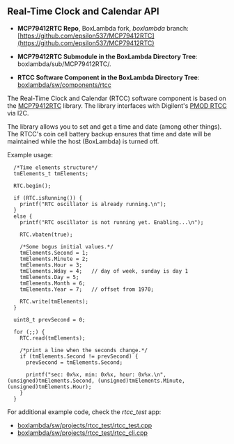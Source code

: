 ## Real-Time Clock and Calendar API

- **MCP79412RTC Repo**, BoxLambda fork, *boxlambda* branch:
    [https://github.com/epsilon537/MCP79412RTC](https://github.com/epsilon537/MCP79412RTC)

- **MCP79412RTC Submodule in the BoxLambda Directory Tree**:
    boxlambda/sub/MCP79412RTC/.

- **RTCC Software Component in the BoxLambda Directory Tree**:
  [boxlambda/sw/components/rtcc](https://github.com/epsilon537/boxlambda/tree/master/sw/components/rtcc)

The Real-Time Clock and Calendar (RTCC) software component is based on the [MCP79412RTC](https://github.com/epsilon537/MCP79412RTC) library. The library interfaces with Digilent's [PMOD RTCC](components_rtcc.md) via I2C.

The library allows you to set and get a time and date (among other things). The RTCC's coin cell battery backup ensures that time and date will be maintained while the host (BoxLambda) is turned off.

Example usage:

```
  /*Time elements structure*/
  tmElements_t tmElements;

  RTC.begin();

  if (RTC.isRunning()) {
    printf("RTC oscillator is already running.\n");
  }
  else {
    printf("RTC oscillator is not running yet. Enabling...\n");

    RTC.vbaten(true);

    /*Some bogus initial values.*/
    tmElements.Second = 1;
    tmElements.Minute = 2;
    tmElements.Hour = 3;
    tmElements.Wday = 4;   // day of week, sunday is day 1
    tmElements.Day = 5;
    tmElements.Month = 6;
    tmElements.Year = 7;   // offset from 1970;

    RTC.write(tmElements);
  }

  uint8_t prevSecond = 0;

  for (;;) {
    RTC.read(tmElements);

    /*print a line when the seconds change.*/
    if (tmElements.Second != prevSecond) {
      prevSecond = tmElements.Second;

      printf("sec: 0x%x, min: 0x%x, hour: 0x%x.\n", (unsigned)tmElements.Second, (unsigned)tmElements.Minute, (unsigned)tmElements.Hour);
    }
  }
```
For additional example code, check the *rtcc_test* app:

- [boxlambda/sw/projects/rtcc_test/rtcc_test.cpp](https://github.com/epsilon537/boxlambda/blob/master/sw/projects/rtcc_test/rtcc_test.cpp)
- [boxlambda/sw/projects/rtcc_test/rtcc_cli.cpp](https://github.com/epsilon537/boxlambda/blob/master/sw/projects/rtcc_test/rtcc_cli.cpp)

